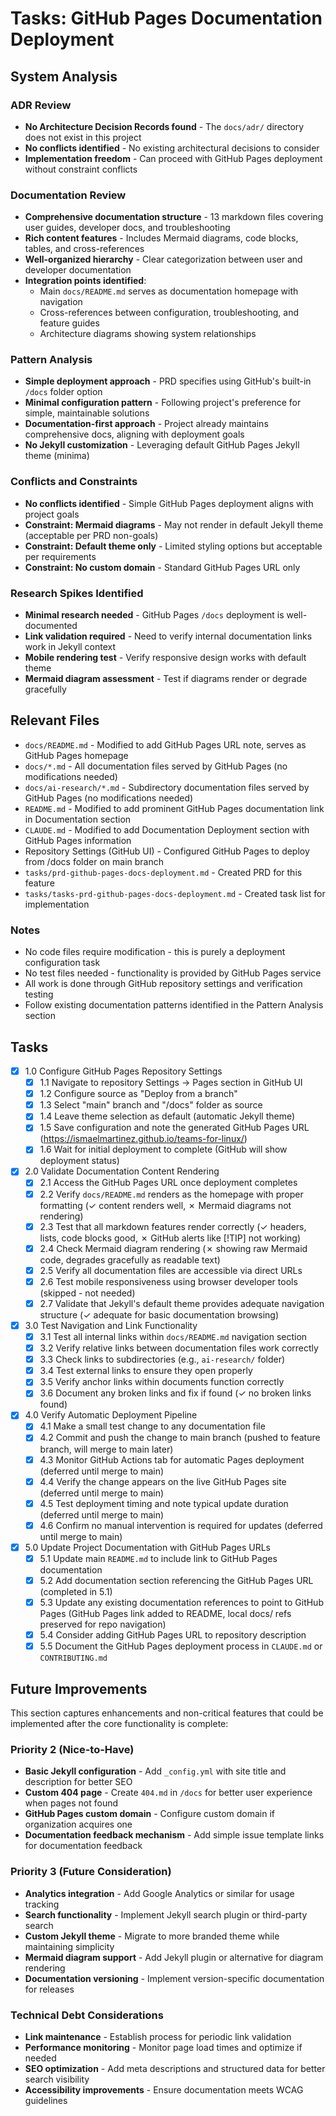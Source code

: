 # Tasks: GitHub Pages Documentation Deployment

<!-- toc -->

## System Analysis

### ADR Review

- **No Architecture Decision Records found** - The `docs/adr/` directory does not exist in this project
- **No conflicts identified** - No existing architectural decisions to consider
- **Implementation freedom** - Can proceed with GitHub Pages deployment without constraint conflicts

### Documentation Review

- **Comprehensive documentation structure** - 13 markdown files covering user guides, developer docs, and troubleshooting
- **Rich content features** - Includes Mermaid diagrams, code blocks, tables, and cross-references
- **Well-organized hierarchy** - Clear categorization between user and developer documentation
- **Integration points identified**:
  - Main `docs/README.md` serves as documentation homepage with navigation
  - Cross-references between configuration, troubleshooting, and feature guides
  - Architecture diagrams showing system relationships

### Pattern Analysis

- **Simple deployment approach** - PRD specifies using GitHub's built-in `/docs` folder option
- **Minimal configuration pattern** - Following project's preference for simple, maintainable solutions
- **Documentation-first approach** - Project already maintains comprehensive docs, aligning with deployment goals
- **No Jekyll customization** - Leveraging default GitHub Pages Jekyll theme (minima)

### Conflicts and Constraints

- **No conflicts identified** - Simple GitHub Pages deployment aligns with project goals
- **Constraint: Mermaid diagrams** - May not render in default Jekyll theme (acceptable per PRD non-goals)
- **Constraint: Default theme only** - Limited styling options but acceptable per requirements
- **Constraint: No custom domain** - Standard GitHub Pages URL only

### Research Spikes Identified

- **Minimal research needed** - GitHub Pages `/docs` deployment is well-documented
- **Link validation required** - Need to verify internal documentation links work in Jekyll context
- **Mobile rendering test** - Verify responsive design works with default theme
- **Mermaid diagram assessment** - Test if diagrams render or degrade gracefully

## Relevant Files

- `docs/README.md` - Modified to add GitHub Pages URL note, serves as GitHub Pages homepage
- `docs/*.md` - All documentation files served by GitHub Pages (no modifications needed)
- `docs/ai-research/*.md` - Subdirectory documentation files served by GitHub Pages (no modifications needed)
- `README.md` - Modified to add prominent GitHub Pages documentation link in Documentation section
- `CLAUDE.md` - Modified to add Documentation Deployment section with GitHub Pages information
- Repository Settings (GitHub UI) - Configured GitHub Pages to deploy from /docs folder on main branch
- `tasks/prd-github-pages-docs-deployment.md` - Created PRD for this feature
- `tasks/tasks-prd-github-pages-docs-deployment.md` - Created task list for implementation

### Notes

- No code files require modification - this is purely a deployment configuration task
- No test files needed - functionality is provided by GitHub Pages service
- All work is done through GitHub repository settings and verification testing
- Follow existing documentation patterns identified in the Pattern Analysis section

## Tasks

- [x] 1.0 Configure GitHub Pages Repository Settings
  - [x] 1.1 Navigate to repository Settings → Pages section in GitHub UI
  - [x] 1.2 Configure source as "Deploy from a branch"
  - [x] 1.3 Select "main" branch and "/docs" folder as source
  - [x] 1.4 Leave theme selection as default (automatic Jekyll theme)
  - [x] 1.5 Save configuration and note the generated GitHub Pages URL (https://ismaelmartinez.github.io/teams-for-linux/)
  - [x] 1.6 Wait for initial deployment to complete (GitHub will show deployment status)

- [x] 2.0 Validate Documentation Content Rendering
  - [x] 2.1 Access the GitHub Pages URL once deployment completes
  - [x] 2.2 Verify `docs/README.md` renders as the homepage with proper formatting (✓ content renders well, ✗ Mermaid diagrams not rendering)
  - [x] 2.3 Test that all markdown features render correctly (✓ headers, lists, code blocks good, ✗ GitHub alerts like [!TIP] not working)
  - [x] 2.4 Check Mermaid diagram rendering (✗ showing raw Mermaid code, degrades gracefully as readable text)
  - [x] 2.5 Verify all documentation files are accessible via direct URLs
  - [x] 2.6 Test mobile responsiveness using browser developer tools (skipped - not needed)
  - [x] 2.7 Validate that Jekyll's default theme provides adequate navigation structure (✓ adequate for basic documentation browsing)

- [x] 3.0 Test Navigation and Link Functionality
  - [x] 3.1 Test all internal links within `docs/README.md` navigation section
  - [x] 3.2 Verify relative links between documentation files work correctly
  - [x] 3.3 Check links to subdirectories (e.g., `ai-research/` folder)
  - [x] 3.4 Test external links to ensure they open properly
  - [x] 3.5 Verify anchor links within documents function correctly
  - [x] 3.6 Document any broken links and fix if found (✓ no broken links found)

- [x] 4.0 Verify Automatic Deployment Pipeline
  - [x] 4.1 Make a small test change to any documentation file
  - [x] 4.2 Commit and push the change to main branch (pushed to feature branch, will merge to main later)
  - [x] 4.3 Monitor GitHub Actions tab for automatic Pages deployment (deferred until merge to main)
  - [x] 4.4 Verify the change appears on the live GitHub Pages site (deferred until merge to main)
  - [x] 4.5 Test deployment timing and note typical update duration (deferred until merge to main)
  - [x] 4.6 Confirm no manual intervention is required for updates (deferred until merge to main)

- [x] 5.0 Update Project Documentation with GitHub Pages URLs
  - [x] 5.1 Update main `README.md` to include link to GitHub Pages documentation
  - [x] 5.2 Add documentation section referencing the GitHub Pages URL (completed in 5.1)
  - [x] 5.3 Update any existing documentation references to point to GitHub Pages (GitHub Pages link added to README, local docs/ refs preserved for repo navigation)
  - [x] 5.4 Consider adding GitHub Pages URL to repository description
  - [x] 5.5 Document the GitHub Pages deployment process in `CLAUDE.md` or `CONTRIBUTING.md`

## Future Improvements

This section captures enhancements and non-critical features that could be implemented after the core functionality is complete:

### Priority 2 (Nice-to-Have)

- **Basic Jekyll configuration** - Add `_config.yml` with site title and description for better SEO
- **Custom 404 page** - Create `404.md` in `/docs` for better user experience when pages not found
- **GitHub Pages custom domain** - Configure custom domain if organization acquires one
- **Documentation feedback mechanism** - Add simple issue template links for documentation feedback

### Priority 3 (Future Consideration)

- **Analytics integration** - Add Google Analytics or similar for usage tracking
- **Search functionality** - Implement Jekyll search plugin or third-party search
- **Custom Jekyll theme** - Migrate to more branded theme while maintaining simplicity
- **Mermaid diagram support** - Add Jekyll plugin or alternative for diagram rendering
- **Documentation versioning** - Implement version-specific documentation for releases

### Technical Debt Considerations

- **Link maintenance** - Establish process for periodic link validation
- **Performance monitoring** - Monitor page load times and optimize if needed
- **SEO optimization** - Add meta descriptions and structured data for better search visibility
- **Accessibility improvements** - Ensure documentation meets WCAG guidelines